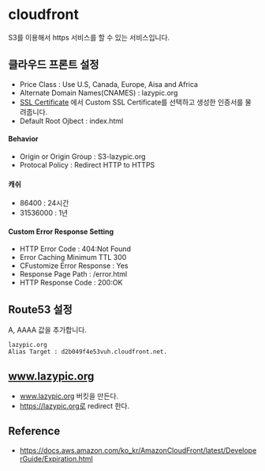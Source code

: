 # cloudfront
S3를 이용해서 https 서비스를 할 수 있는 서비스입니다.

## 클라우드 프론트 설정
- Price Class : Use U.S, Canada, Europe, Aisa and Africa
- Alternate Domain Names(CNAMES) : lazypic.org
- [SSL Certificate](acm.md) 에서 Custom SSL Certificate를 선택하고 생성한 인증서를 물려줍니다.
- Default Root Ojbect : index.html

#### Behavior
- Origin or Origin Group : S3-lazypic.org
- Protocal Policy : Redirect HTTP to HTTPS

#### 캐쉬
- 86400 : 24시간
- 31536000 : 1년 

#### Custom Error Response Setting
- HTTP Error Code : 404:Not Found
- Error Caching Minimum TTL 300
- CFustomize Error Response : Yes
- Response Page Path : /error.html
- HTTP Response Code : 200:OK


## Route53 설정

A, AAAA 값을 추가합니다.

```
lazypic.org
Alias Target : d2b049f4e53vuh.cloudfront.net.
```

## www.lazypic.org
- www.lazypic.org 버킷을 만든다.
- https://lazypic.org로 redirect 한다.

## Reference
- https://docs.aws.amazon.com/ko_kr/AmazonCloudFront/latest/DeveloperGuide/Expiration.html
